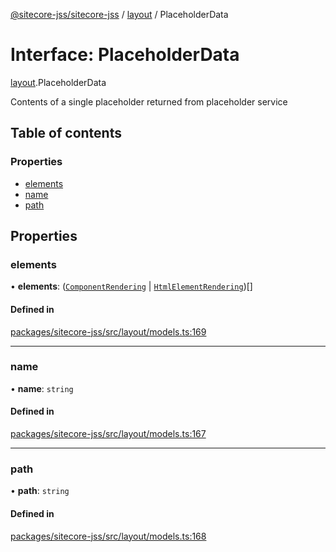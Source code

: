 [@sitecore-jss/sitecore-jss](../README.md) / [layout](../modules/layout.md) / PlaceholderData

# Interface: PlaceholderData

[layout](../modules/layout.md).PlaceholderData

Contents of a single placeholder returned from placeholder service

## Table of contents

### Properties

- [elements](layout.PlaceholderData.md#elements)
- [name](layout.PlaceholderData.md#name)
- [path](layout.PlaceholderData.md#path)

## Properties

### elements

• **elements**: ([`ComponentRendering`](layout.ComponentRendering.md) \| [`HtmlElementRendering`](layout.HtmlElementRendering.md))[]

#### Defined in

[packages/sitecore-jss/src/layout/models.ts:169](https://github.com/Sitecore/jss/blob/5a3dd9c8e/packages/sitecore-jss/src/layout/models.ts#L169)

___

### name

• **name**: `string`

#### Defined in

[packages/sitecore-jss/src/layout/models.ts:167](https://github.com/Sitecore/jss/blob/5a3dd9c8e/packages/sitecore-jss/src/layout/models.ts#L167)

___

### path

• **path**: `string`

#### Defined in

[packages/sitecore-jss/src/layout/models.ts:168](https://github.com/Sitecore/jss/blob/5a3dd9c8e/packages/sitecore-jss/src/layout/models.ts#L168)
